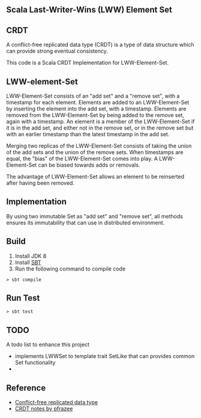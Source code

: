 Scala Last-Writer-Wins (LWW) Element Set
----------------------------------------

## CRDT
A conflict-free replicated data type (CRDT) is a type of data structure
which can provide strong eventual consistency.

This code is a Scala CRDT Implementation for LWW-Element-Set.


## LWW-element-Set
LWW-Element-Set consists of an "add set" and a "remove set", with a timestamp for each element.
Elements are added to an LWW-Element-Set by inserting the element into the add set, with a timestamp.
Elements are removed from the LWW-Element-Set by being added to the remove set, again with a timestamp.
An element is a member of the LWW-Element-Set if it is in the add set, and either not in the remove set,
or in the remove set but with an earlier timestamp than the latest timestamp in the add set.

Merging two replicas of the LWW-Element-Set consists of taking the union of the add sets and
the union of the remove sets. When timestamps are equal, the "bias" of the LWW-Element-Set comes
into play. A LWW-Element-Set can be biased towards adds or removals.

The advantage of LWW-Element-Set allows an element to be reinserted after having been removed.

## Implementation
By using two immutable Set as "add set" and "remove set",
all methods ensures its immutability that can use in distributed environment.

## Build
1. Install JDK 8
2. Install [SBT](https://www.scala-sbt.org/index.html)
3. Run the following command to compile code

```
> sbt compile
```


## Run Test
```
> sbt test
```


## TODO
A todo list to enhance this project
* implements LWWSet to template trait SetLike that can provides common Set functionality
*

## Reference
* [Conflict-free replicated data type](https://en.wikipedia.org/wiki/Conflict-free_replicated_data_type)
* [CRDT notes by pfrazee](https://github.com/pfrazee/crdt_notes)